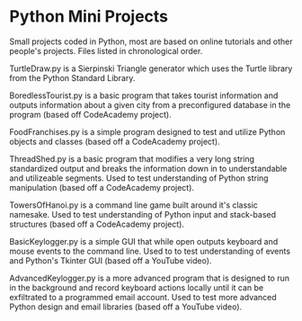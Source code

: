 # Python Mini Projects
Small projects coded in Python, most are based on online tutorials and 
other people's projects. Files listed in chronological order.

TurtleDraw.py is a Sierpinski Triangle generator which uses the Turtle library from the Python Standard Library.

BoredlessTourist.py is a basic program that takes tourist information and outputs information about a given city from a preconfigured database in the program (based off CodeAcademy project).

FoodFranchises.py is a simple program designed to test and utilize Python objects and classes (based off a CodeAcademy project).

ThreadShed.py is a basic program that modifies a very long string standardized output and breaks the information down in to understandable and utilizeable segments. Used to test understanding of Python string manipulation (based off a CodeAcademy project).

TowersOfHanoi.py is a command line game built around it's classic namesake. Used to test understanding of Python input and stack-based structures (based off a CodeAcademy project).

BasicKeylogger.py is a simple GUI that while open outputs keyboard and mouse events to the command line. Used to to test understanding of events and Python's Tkinter GUI (based off a YouTube video).

AdvancedKeylogger.py is a more advanced program that is designed to run in the background and record keyboard actions locally until it can be exfiltrated to a programmed email account. Used to test more advanced Python design and email libraries (based off a YouTube video).
